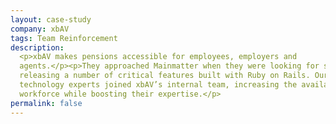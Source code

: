 ```yaml
---
layout: case-study
company: xbAV
tags: Team Reinforcement
description:
  <p>xbAV makes pensions accessible for employees, employers and
  agents.</p><p>They approached Mainmatter when they were looking for support
  releasing a number of critical features built with Ruby on Rails. Our
  technology experts joined xbAV’s internal team, increasing the available
  workforce while boosting their expertise.</p>
permalink: false
---
```

